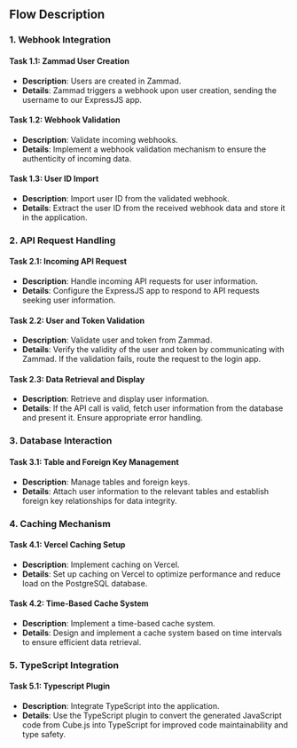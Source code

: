 ## Flow Description

### 1. Webhook Integration

#### Task 1.1: Zammad User Creation

* **Description**: Users are created in Zammad.
* **Details**: Zammad triggers a webhook upon user creation, sending the username to our ExpressJS app.

#### Task 1.2: Webhook Validation

* **Description**: Validate incoming webhooks.
* **Details**: Implement a webhook validation mechanism to ensure the authenticity of incoming data.

#### Task 1.3: User ID Import

* **Description**: Import user ID from the validated webhook.
* **Details**: Extract the user ID from the received webhook data and store it in the application.

### 2. API Request Handling

#### Task 2.1: Incoming API Request

* **Description**: Handle incoming API requests for user information.
* **Details**: Configure the ExpressJS app to respond to API requests seeking user information.

#### Task 2.2: User and Token Validation

* **Description**: Validate user and token from Zammad.
* **Details**: Verify the validity of the user and token by communicating with Zammad. If the validation fails, route the request to the login app.

#### Task 2.3: Data Retrieval and Display

* **Description**: Retrieve and display user information.
* **Details**: If the API call is valid, fetch user information from the database and present it. Ensure appropriate error handling.

### 3. Database Interaction

#### Task 3.1: Table and Foreign Key Management

* **Description**: Manage tables and foreign keys.
* **Details**: Attach user information to the relevant tables and establish foreign key relationships for data integrity.

### 4. Caching Mechanism

#### Task 4.1: Vercel Caching Setup

* **Description**: Implement caching on Vercel.
* **Details**: Set up caching on Vercel to optimize performance and reduce load on the PostgreSQL database.

#### Task 4.2: Time-Based Cache System

* **Description**: Implement a time-based cache system.
* **Details**: Design and implement a cache system based on time intervals to ensure efficient data retrieval.

### 5. TypeScript Integration

#### Task 5.1: Typescript Plugin

* **Description**: Integrate TypeScript into the application.
* **Details**: Use the TypeScript plugin to convert the generated JavaScript code from Cube.js into TypeScript for improved code maintainability and type safety.
